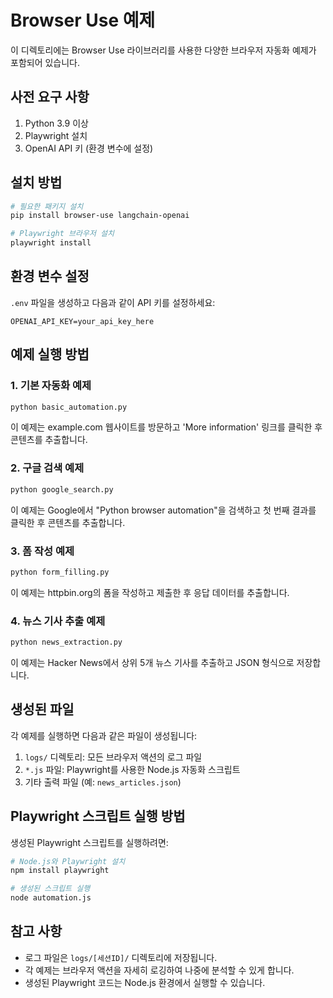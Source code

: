 # Browser Use 예제

이 디렉토리에는 Browser Use 라이브러리를 사용한 다양한 브라우저 자동화 예제가 포함되어 있습니다.

## 사전 요구 사항

1. Python 3.9 이상
2. Playwright 설치
3. OpenAI API 키 (환경 변수에 설정)

## 설치 방법

```bash
# 필요한 패키지 설치
pip install browser-use langchain-openai

# Playwright 브라우저 설치
playwright install
```

## 환경 변수 설정

`.env` 파일을 생성하고 다음과 같이 API 키를 설정하세요:

```
OPENAI_API_KEY=your_api_key_here
```

## 예제 실행 방법

### 1. 기본 자동화 예제

```bash
python basic_automation.py
```

이 예제는 example.com 웹사이트를 방문하고 'More information' 링크를 클릭한 후 콘텐츠를 추출합니다.

### 2. 구글 검색 예제

```bash
python google_search.py
```

이 예제는 Google에서 "Python browser automation"을 검색하고 첫 번째 결과를 클릭한 후 콘텐츠를 추출합니다.

### 3. 폼 작성 예제

```bash
python form_filling.py
```

이 예제는 httpbin.org의 폼을 작성하고 제출한 후 응답 데이터를 추출합니다.

### 4. 뉴스 기사 추출 예제

```bash
python news_extraction.py
```

이 예제는 Hacker News에서 상위 5개 뉴스 기사를 추출하고 JSON 형식으로 저장합니다.

## 생성된 파일

각 예제를 실행하면 다음과 같은 파일이 생성됩니다:

1. `logs/` 디렉토리: 모든 브라우저 액션의 로그 파일
2. `*.js` 파일: Playwright를 사용한 Node.js 자동화 스크립트
3. 기타 출력 파일 (예: `news_articles.json`)

## Playwright 스크립트 실행 방법

생성된 Playwright 스크립트를 실행하려면:

```bash
# Node.js와 Playwright 설치
npm install playwright

# 생성된 스크립트 실행
node automation.js
```

## 참고 사항

- 로그 파일은 `logs/[세션ID]/` 디렉토리에 저장됩니다.
- 각 예제는 브라우저 액션을 자세히 로깅하여 나중에 분석할 수 있게 합니다.
- 생성된 Playwright 코드는 Node.js 환경에서 실행할 수 있습니다.
